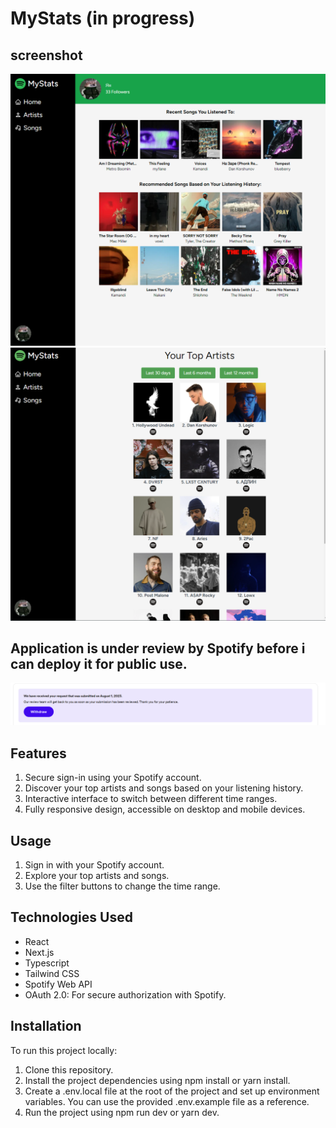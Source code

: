 # MyStats (in progress)

## screenshot
![Alt Text](./public/Home.png)
![Alt Text](./public/Artists.png)

## Application is under review by Spotify before i can deploy it for public use.
![Alt Text](./public/review.png)

## Features
1. Secure sign-in using your Spotify account.
2. Discover your top artists and songs based on your listening history.
3. Interactive interface to switch between different time ranges.
4. Fully responsive design, accessible on desktop and mobile devices.

## Usage
1. Sign in with your Spotify account.
2. Explore your top artists and songs.
3. Use the filter buttons to change the time range.

## Technologies Used
- React
- Next.js
- Typescript
- Tailwind CSS
- Spotify Web API
- OAuth 2.0: For secure authorization with Spotify.

## Installation
To run this project locally:

1. Clone this repository.
2. Install the project dependencies using npm install or yarn install.
3. Create a .env.local file at the root of the project and set up environment variables. You can use the provided .env.example file as a reference.
4. Run the project using npm run dev or yarn dev.
